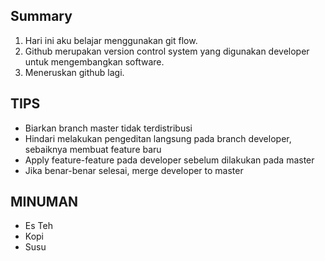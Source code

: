## Summary 
1. Hari ini aku belajar menggunakan git flow. 
2. Github merupakan version control system yang digunakan developer untuk mengembangkan software. 
3. Meneruskan github lagi. 

## TIPS 
- Biarkan branch master tidak terdistribusi
- Hindari melakukan pengeditan langsung pada branch developer, sebaiknya membuat feature baru 
- Apply feature-feature pada developer sebelum dilakukan pada master 
- Jika benar-benar selesai, merge developer to master

## MINUMAN
- Es Teh
- Kopi
- Susu